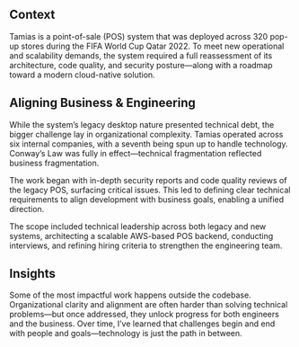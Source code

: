 ## Context

Tamias is a point-of-sale (POS) system that was deployed across 320 pop-up stores during the FIFA World Cup Qatar 2022. To meet new operational and scalability demands, the system required a full reassessment of its architecture, code quality, and security posture—along with a roadmap toward a modern cloud-native solution.

## Aligning Business & Engineering

While the system’s legacy desktop nature presented technical debt, the bigger challenge lay in organizational complexity. Tamias operated across six internal companies, with a seventh being spun up to handle technology. Conway’s Law was fully in effect—technical fragmentation reflected business fragmentation.

The work began with in-depth security reports and code quality reviews of the legacy POS, surfacing critical issues. This led to defining clear technical requirements to align development with business goals, enabling a unified direction.

The scope included technical leadership across both legacy and new systems, architecting a scalable AWS-based POS backend, conducting interviews, and refining hiring criteria to strengthen the engineering team.

## Insights

Some of the most impactful work happens outside the codebase. Organizational clarity and alignment are often harder than solving technical problems—but once addressed, they unlock progress for both engineers and the business. Over time, I’ve learned that challenges begin and end with people and goals—technology is just the path in between.

